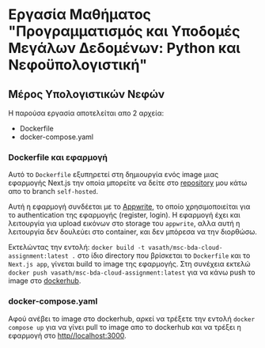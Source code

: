 # Εργασία Μαθήματος "Προγραμματισμός και Υποδομές Μεγάλων Δεδομένων: Python και Νεφοϋπολογιστική"

## Μέρος Υπολογιστικών Νεφών

Η παρούσα εργασία αποτελείται απο 2 αρχεία:
- Dockerfile
- docker-compose.yaml

### Dockerfile και εφαρμογή
Αυτό το `Dockerfile` εξυπηρετεί στη δημιουργία ενός image μιας εφαρμογής Next.js την οποία μπορείτε να δείτε στο [repository](https://github.com/VasilisAthanasiou/appwrite-workshop/tree/self-hosted) μου κάτω απο το branch `self-hosted`.

Αυτή η εφαρμογή συνδέεται με το [Appwrite](https://appwrite.io/), το οποίο χρησιμοποιείται για το authentication της εφαρμογής (register, login). Η εφαρμογή έχει και λειτουργία για upload εικόνων στο storage του `appwrite`, αλλα αυτή η λειτουργία δεν δουλεύει στο container, και δεν μπόρεσα να την διορθώσω.

Εκτελώντας την εντολή: `docker build -t vasath/msc-bda-cloud-assignment:latest .` στο ίδιο directory που βρίσκεται το `Dockerfile` και το `Next.js app`, γίνεται build το image της εφαρμογής. Στη συνέχεια εκτελώ `docker push vasath/msc-bda-cloud-assignment:latest` για να κάνω push το image στο [dockerhub](https://hub.docker.com/repository/docker/vasath/msc-bda-cloud-assignment/general).

### docker-compose.yaml
Αφού ανέβει το image στο dockerhub, αρκεί να τρέξετε την εντολή `docker compose up` για να γίνει pull το image απο το dockerhub και να τρέξει η εφαρμογή στο [http//localhost:3000](https://hub.docker.com/repository/docker/vasath).